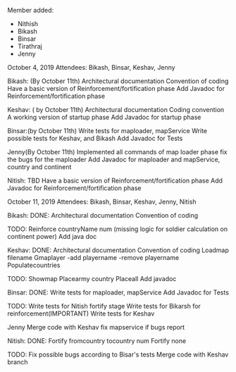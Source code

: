 Member added:
* Nithish
* Bikash
* Binsar
* Tirathraj
* Jenny 

October 4, 2019
Attendees: Bikash, Binsar, Keshav, Jenny 

Bikash: (By October 11th)
Architectural documentation 
Convention of coding 
Have a basic version of Reinforcement/fortification phase 
Add Javadoc for Reinforcement/fortification phase 


Keshav: ( by October 11th)
Architectural documentation 
Coding convention 
A working version of startup phase 
Add Javadoc for startup phase 

Binsar:(by October 11th)
Write tests for maploader, mapService 
Write possible tests for Keshav, and Bikash 
Add Javadoc for Tests

Jenny(By October 11th)
Implemented all commands of map loader phase 
fix the bugs for the maploader 
Add Javadoc for maploader and mapService, country and continent 


Nitish: TBD 
Have a basic version of Reinforcement/fortification phase 
Add Javadoc for Reinforcement/fortification phase 





October 11, 2019
Attendees: Bikash, Binsar, Keshav, Jenny, Nitish 

Bikash: 
DONE: 
Architectural documentation 
Convention of coding

TODO: 
Reinforce countryName num (missing logic for soldier calculation on continent power)
Add java doc 

Keshav: 
DONE:
Architectural documentation 
Convention of coding 
Loadmap filename 
Gmaplayer -add playername -remove playername 
Populatecountries 

TODO:
Showmap 
Placearmy country 
Placeall 
Add javadoc 


Binsar:
DONE: 
Write tests for maploader, mapService 
Add Javadoc for Tests

TODO:
Write tests for Nitish fortify stage 
Write tests for Bikarsh for reinforcement(IMPORTANT)
Write tests for Keshav 



Jenny
Merge code with Keshav 
fix mapservice if bugs report 



Nitish: 
DONE:
Fortify fromcountry tocountry num 
Fortify none

TODO:
Fix possible bugs according to Bisar's tests 
Merge code with Keshav branch 
